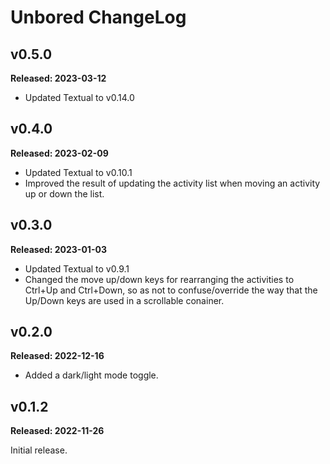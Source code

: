 # Unbored ChangeLog

## v0.5.0

**Released: 2023-03-12**

- Updated Textual to v0.14.0

## v0.4.0

**Released: 2023-02-09**

- Updated Textual to v0.10.1
- Improved the result of updating the activity list when moving an activity
  up or down the list.

## v0.3.0

**Released: 2023-01-03**

- Updated Textual to v0.9.1
- Changed the move up/down keys for rearranging the activities to Ctrl+Up
  and Ctrl+Down, so as not to confuse/override the way that the Up/Down keys
  are used in a scrollable conainer.

## v0.2.0

**Released: 2022-12-16**

- Added a dark/light mode toggle.

## v0.1.2

**Released: 2022-11-26**

Initial release.

[//]: # (ChangeLog.md ends here)
